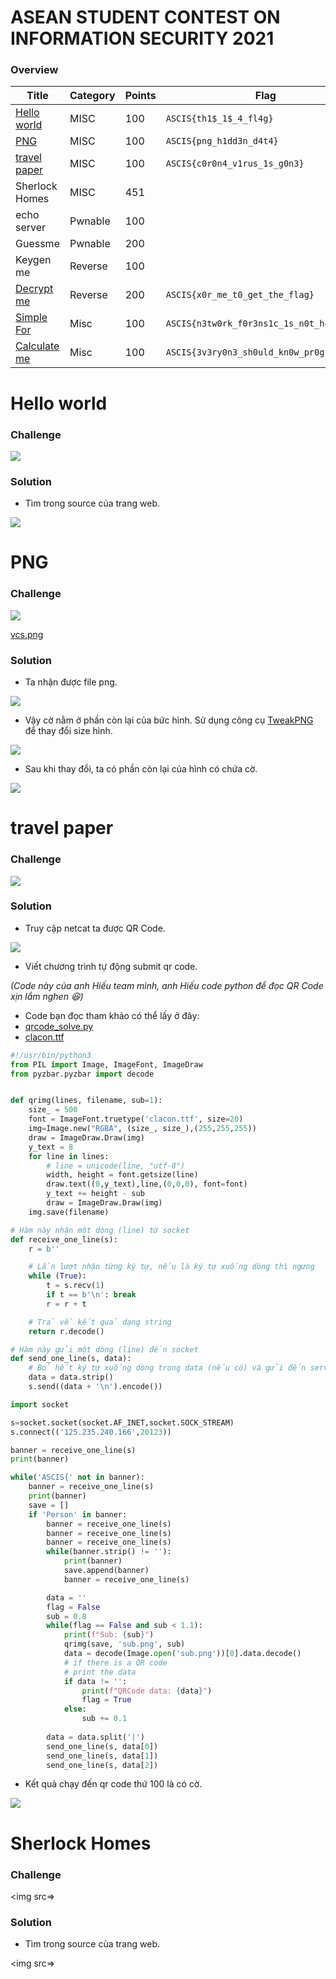 # ASEAN STUDENT CONTEST ON INFORMATION SECURITY 2021

### Overview
 | Title | Category | Points | Flag
 | ------ | ------ | ------ | ------ |
 | [Hello world](#Hello-world) | MISC | 100 | `ASCIS{th1$_1$_4_fl4g}` |
 | [PNG](#PNG) | MISC | 100 | `ASCIS{png_h1dd3n_d4t4}` |
 | [travel paper](#travel-paper) | MISC | 100 | `ASCIS{c0r0n4_v1rus_1s_g0n3}` |
 | Sherlock Homes | MISC | 451 |  |
 | echo server | Pwnable | 100 |  |
 | Guessme | Pwnable | 200 |  |
 | Keygen me | Reverse | 100 |  |
 | [Decrypt me](#Decrypt-me) | Reverse | 200 | `ASCIS{x0r_me_t0_get_the_flag}` |
 | [Simple For](#Simple-For) | Misc | 100 | `ASCIS{n3tw0rk_f0r3ns1c_1s_n0t_h4rd}` |
 | [Calculate me](#Calculate-me) | Misc | 100 | `ASCIS{3v3ry0n3_sh0uld_kn0w_pr0gramm1ng}` |
 
# Hello world
 
### Challenge
 
<img src=files/1.png>
 
### Solution

* Tìm trong source của trang web.

<img src=files/2.png>

# PNG
 
### Challenge
 
<img src=files/3.png>

[vcs.png](files/vcs.png)

### Solution

* Ta nhận được file png.

<img src=files/4.png>

* Vậy cờ nằm ở phần còn lại của bức hình. Sử dụng công cụ [TweakPNG](http://entropymine.com/jason/tweakpng/) để thay đổi size hình.

<img src=files/5.png>

* Sau khi thay đổi, ta có phần còn lại của hình có chứa cờ.

<img src=files/6.png>

# travel paper
 
### Challenge
 
<img src=files/7.png>
 
### Solution

* Truy cập netcat ta được QR Code.

<img src=files/8.png>

* Viết chương trình tự động submit qr code.

*(Code này của anh Hiếu team mình, anh Hiếu code python để đọc QR Code xịn lắm nghen 😆)*

* Code bạn đọc tham khảo có thể lấy ở đây:
 * [qrcode_solve.py](file/qrcode_solve.py)
 * [clacon.ttf](file/clacon.ttf)

```python
#!/usr/bin/python3
from PIL import Image, ImageFont, ImageDraw
from pyzbar.pyzbar import decode


def qrimg(lines, filename, sub=1):
    size_ = 500
    font = ImageFont.truetype('clacon.ttf', size=20)  
    img=Image.new("RGBA", (size_, size_),(255,255,255))
    draw = ImageDraw.Draw(img)  
    y_text = 8
    for line in lines:  
        # line = unicode(line, "utf-8")
        width, height = font.getsize(line)
        draw.text((0,y_text),line,(0,0,0), font=font)  
        y_text += height - sub
        draw = ImageDraw.Draw(img)  
    img.save(filename)

# Hàm này nhận một dòng (line) từ socket
def receive_one_line(s):
    r = b''

    # Lần lượt nhận từng ký tự, nếu là ký tự xuống dòng thì ngưng
    while (True):
        t = s.recv(1)
        if t == b'\n': break
        r = r + t

    # Trả về kết quả dạng string
    return r.decode()

# Hàm này gửi một dòng (line) đến socket
def send_one_line(s, data):
    # Bỏ hết ký tự xuống dòng trong data (nếu có) và gửi đến server
    data = data.strip()
    s.send((data + '\n').encode())

import socket

s=socket.socket(socket.AF_INET,socket.SOCK_STREAM)
s.connect(('125.235.240.166',20123))

banner = receive_one_line(s)
print(banner)

while('ASCIS{' not in banner):
    banner = receive_one_line(s)
    print(banner)
    save = []
    if 'Person' in banner:
        banner = receive_one_line(s)
        banner = receive_one_line(s)
        banner = receive_one_line(s)
        while(banner.strip() != ''):
            print(banner)
            save.append(banner)
            banner = receive_one_line(s)

        data = ''
        flag = False
        sub = 0.8
        while(flag == False and sub < 1.1):
            print(f"Sub: {sub}")
            qrimg(save, 'sub.png', sub)
            data = decode(Image.open('sub.png'))[0].data.decode()
            # if there is a QR code
            # print the data
            if data != '':
                print(f"QRCode data: {data}")
                flag = True
            else:
                sub += 0.1
        
        data = data.split('|')
        send_one_line(s, data[0])
        send_one_line(s, data[1])
        send_one_line(s, data[2])


```

* Kết quả chạy đến qr code thứ 100 là có cờ.

<img src=files/9.png>

# Sherlock Homes
 
### Challenge
 
<img src=>
 
### Solution

* Tìm trong source của trang web.

<img src=>






















